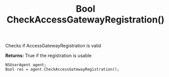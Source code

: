﻿---
uid: crmscript_ref_NSUserAgent_CheckAccessGatewayRegistration
title: Bool CheckAccessGatewayRegistration()
intellisense: NSUserAgent.CheckAccessGatewayRegistration
keywords: NSUserAgent, CheckAccessGatewayRegistration
so.topic: reference
---

Checks if AccessGatewayRegistration is valid


**Returns:** True if the registration is usable

```crmscript
NSUserAgent agent;
Bool res = agent.CheckAccessGatewayRegistration();
```

